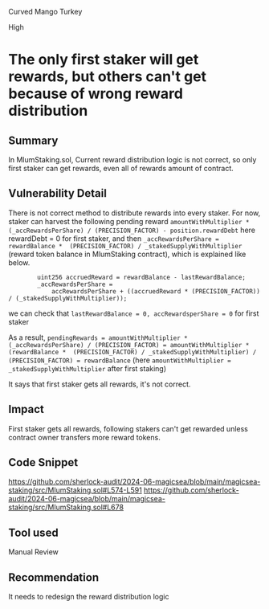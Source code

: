 Curved Mango Turkey

High

# The only first staker will get rewards, but others can't get because of wrong reward distribution

## Summary
In MlumStaking.sol, Current reward distribution logic is not correct, so only first staker can get rewards, even all of rewards amount of contract.

## Vulnerability Detail
There is not correct method to distribute rewards into every staker.
For now, staker can harvest the following pending reward
`amountWithMultiplier * (_accRewardsPerShare) / (PRECISION_FACTOR) - position.rewardDebt`
here rewardDebt = 0 for first staker, 
and then `_accRewardsPerShare = rewardBalance *  (PRECISION_FACTOR) / _stakedSupplyWithMultiplier` (reward token balance in MlumStaking contract), which is explained like below.
```solidity
        uint256 accruedReward = rewardBalance - lastRewardBalance;
        _accRewardsPerShare =
            accRewardsPerShare + ((accruedReward * (PRECISION_FACTOR)) / (_stakedSupplyWithMultiplier));
```
we can check that `lastRewardBalance = 0, accRewardsperShare = 0` for first staker

As a result, `pendingRewards = amountWithMultiplier * (_accRewardsPerShare) / (PRECISION_FACTOR) = amountWithMultiplier * (rewardBalance *  (PRECISION_FACTOR) / _stakedSupplyWithMultiplier) / (PRECISION_FACTOR) = rewardBalance` (here `amountWithMultiplier = _stakedSupplyWithMultiplier` after first staking)

It says that first staker gets all rewards, it's not correct.

## Impact
First staker gets all rewards, following stakers can't get rewarded unless contract owner transfers more reward tokens.

## Code Snippet
https://github.com/sherlock-audit/2024-06-magicsea/blob/main/magicsea-staking/src/MlumStaking.sol#L574-L591
https://github.com/sherlock-audit/2024-06-magicsea/blob/main/magicsea-staking/src/MlumStaking.sol#L678

## Tool used

Manual Review

## Recommendation
It needs to redesign the reward distribution logic